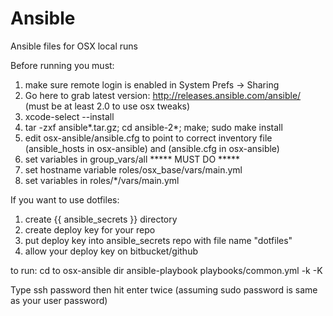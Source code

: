 # Ansible
Ansible files for OSX local runs

Before running you must:

1. make sure remote login is enabled in System Prefs -> Sharing
2.  Go here to grab latest version: http://releases.ansible.com/ansible/ (must be at least 2.0 to use osx tweaks)
3.  xcode-select --install
4.  tar -zxf ansible*.tar.gz; cd ansible-2*; make; sudo make install
5.  edit osx-ansible/ansible.cfg to point to correct inventory file (ansible_hosts in osx-ansible) and (ansible.cfg in osx-ansible)
6.  set variables in group_vars/all ***** MUST DO *****
7.  set hostname variable roles/osx_base/vars/main.yml
8.  set variables in roles/*/vars/main.yml

If you want to use dotfiles:

1.  create {{ ansible_secrets }} directory
2.  create deploy key for your repo
3.  put deploy key into ansible_secrets repo with file name "dotfiles"
4.  allow your deploy key on bitbucket/github


to run: 
cd to osx-ansible dir
ansible-playbook playbooks/common.yml -k -K 

Type ssh password then hit enter twice (assuming sudo password is same as your user password)